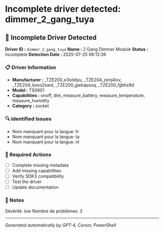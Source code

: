 # Incomplete driver detected: dimmer_2_gang_tuya

## 🚨 Incomplete Driver Detected

**Driver ID :** `dimmer_2_gang_tuya`
**Name :** 2 Gang Dimmer Module
**Status :** incomplete
**Detection Date :** 2025-07-25 06:12:36

### 📋 Driver Information
- **Manufacturer :** _TZE200_e3oitdyu, _TZE204_zenj4lxv, _TZE204_bxoo2swd, _TZE200_gwkapsoq, _TZE200_fjjbhx9d
- **Model :** TS0601
- **Capabilities :** onoff, dim, measure_battery, measure_temperature, measure_humidity
- **Category :** socket

### 🔍 Identified Issues
- Nom manquant pour la langue: fr
- Nom manquant pour la langue: ta
- Nom manquant pour la langue: nl

### 🎯 Required Actions
- [ ] Complete missing metadata
- [ ] Add missing capabilities
- [ ] Verify SDK3 compatibility
- [ ] Test the driver
- [ ] Update documentation

### 📝 Notes
Sévérité: low
Nombre de problèmes: 3

---
*Generated automatically by GPT-4, Cursor, PowerShell*

